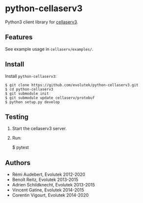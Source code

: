 # python-cellaserv3

Python3 client library for
[cellaserv3](https://github.com/evolutek/cellaserv3).

## Features

See example usage in `cellaserv/examples/`.

## Install

Install `python-cellaserv3`:

    $ git clone https://github.com/evolutek/python-cellaserv3.git
    $ cd python-cellaserv3
    $ git submodule init
    $ git submodule update cellaserv/protobuf
    $ python setup.py develop

## Testing

1. Start the cellaserv3 server.
2. Run:

    $ pytest

## Authors

- Rémi Audebert, Evolutek 2012-2020
- Benoît Reitz, Evolutek 2013-2015
- Adrien Schildknecht, Evolutek 2013-2015
- Vincent Gatine, Evolutek 2014-2015
- Corentin Vigourt, Evolutek 2014-2020
